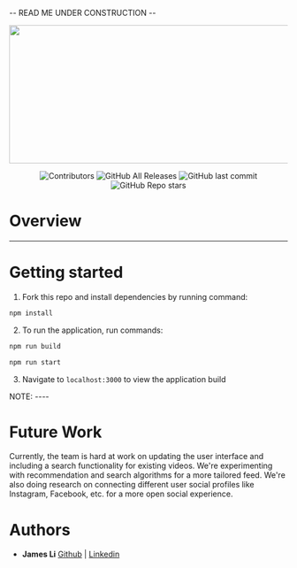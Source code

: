 -- READ ME UNDER CONSTRUCTION -- 

<p align="center">
<img src= "./client/assets/roomier_banner.png" width="750" height="250" align="center">
</p>
<p align="center">
  <img alt="Contributors" src="https://img.shields.io/github/contributors/Tassled-Wobbegong5/roomier?color=%239d65c9&style=flat-square">
  <img alt="GitHub All Releases" src="https://img.shields.io/github/downloads/Tassled-Wobbegong5/roomier/total?color=green">
  <img alt="GitHub last commit" src="https://img.shields.io/github/last-commit/Tassled-Wobbegong5/roomier?color=orange">
  <img alt="GitHub Repo stars" src="https://img.shields.io/github/stars/Tassled-Wobbegong5/roomier?style=social">

</p>

# Overview

----- 

# Getting started

1. Fork this repo and install dependencies by running command:

```sh
npm install
```

2. To run the application, run commands:

```sh
npm run build
```

```sh
npm run start
```

3. Navigate to `localhost:3000` to view the application build

NOTE: ---- 

# Future Work

Currently, the team is hard at work on updating the user interface and including a search functionality for existing videos. We're experimenting with recommendation and search algorithms for a more tailored feed. We're also doing research on connecting different user social profiles like Instagram, Facebook, etc. for a more open social experience.

# Authors

- **James Li** [Github](https://github.com/Jxmes-Li) | [Linkedin](https://www.linkedin.com/in/jamesli0226/)
